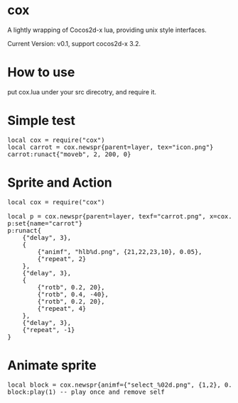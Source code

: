 cox
===


A lightly wrapping of Cocos2d-x lua, providing unix style interfaces.

Current Version:
v0.1, support cocos2d-x 3.2.


How to use
===
put cox.lua under your src direcotry, and require it.

Simple test
===
<pre>
local cox = require("cox")
local carrot = cox.newspr{parent=layer, tex="icon.png"}
carrot:runact{"moveb", 2, 200, 0}
</pre>

Sprite and Action
===

<pre>
local cox = require("cox")

local p = cox.newspr{parent=layer, texf="carrot.png", x=cox.w/2, y=276}
p:set{name="carrot"}
p:runact{
    {"delay", 3},
    {
        {"animf", "hlb%d.png", {21,22,23,10}, 0.05},
        {"repeat", 2}
    },
    {"delay", 3},
    {
        {"rotb", 0.2, 20},
        {"rotb", 0.4, -40},
        {"rotb", 0.2, 20},
        {"repeat", 4}
    },
    {"delay", 3},
    {"repeat", -1}
}
</pre>

Animate sprite
===
<pre>
local block = cox.newspr{animf={"select_%02d.png", {1,2}, 0.2}}
block:play(1) -- play once and remove self
</pre>
